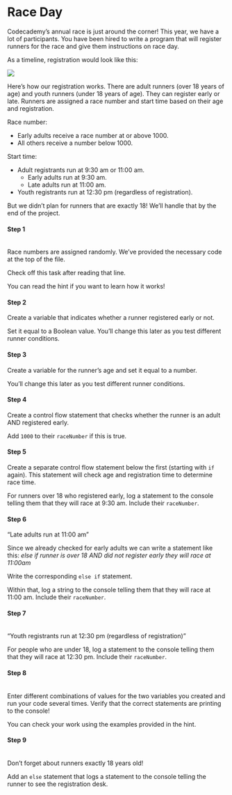 # Race Day

Codecademy’s annual race is just around the corner! This year, we have a lot of participants. You have been hired to write a program that will register runners for the race and give them instructions on race day.

As a timeline, registration would look like this:

![](https://content.codecademy.com/projects/introduction-to-javascript/learn-javascript-control-flow/race-day/raceday-timeline.svg)

Here’s how our registration works. There are adult runners (over 18 years of age) and youth runners (under 18 years of age). They can register early or late. Runners are assigned a race number and start time based on their age and registration.

Race number:

* Early adults receive a race number at or above 1000.
* All others receive a number below 1000.

Start time:

* Adult registrants run at 9:30 am or 11:00 am.
  * Early adults run at 9:30 am.
  * Late adults run at 11:00 am.
* Youth registrants run at 12:30 pm (regardless of registration).

But we didn’t plan for runners that are exactly 18! We’ll handle that by the end of the project.

#### Step 1

\
Race numbers are assigned randomly. We’ve provided the necessary code at the top of the file.

Check off this task after reading that line.

You can read the hint if you want to learn how it works!

#### Step 2

Create a variable that indicates whether a runner registered early or not.

Set it equal to a Boolean value. You’ll change this later as you test different runner conditions.

#### Step 3

Create a variable for the runner’s age and set it equal to a number.

You’ll change this later as you test different runner conditions.

#### Step 4

Create a control flow statement that checks whether the runner is an adult AND registered early.

Add `1000` to their `raceNumber` if this is true.

#### Step 5

Create a separate control flow statement below the first (starting with `if` again). This statement will check age and registration time to determine race time.

For runners over 18 who registered early, log a statement to the console telling them that they will race at 9:30 am. Include their `raceNumber`.

#### Step 6

“Late adults run at 11:00 am”

Since we already checked for early adults we can write a statement like this: _else if runner is over 18 AND did not register early they will race at 11:00am_

Write the corresponding `else if` statement.

Within that, log a string to the console telling them that they will race at 11:00 am. Include their `raceNumber`.

#### Step 7

\
“Youth registrants run at 12:30 pm (regardless of registration)”

For people who are under 18, log a statement to the console telling them that they will race at 12:30 pm. Include their `raceNumber`.

#### Step 8

\
Enter different combinations of values for the two variables you created and run your code several times. Verify that the correct statements are printing to the console!

You can check your work using the examples provided in the hint.

#### Step 9

\
Don’t forget about runners exactly 18 years old!

Add an `else` statement that logs a statement to the console telling the runner to see the registration desk.

